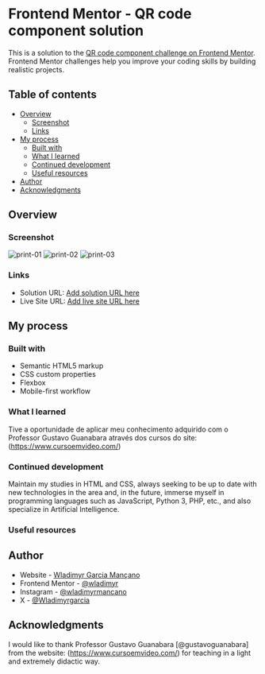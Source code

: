 # Frontend Mentor - QR code component solution

This is a solution to the [QR code component challenge on Frontend Mentor](https://www.frontendmentor.io/challenges/qr-code-component-iux_sIO_H). Frontend Mentor challenges help you improve your coding skills by building realistic projects. 

## Table of contents

- [Overview](#overview)
  - [Screenshot](#screenshot)
  - [Links](#links)
- [My process](#my-process)
  - [Built with](#built-with)
  - [What I learned](#what-i-learned)
  - [Continued development](#continued-development)
  - [Useful resources](#useful-resources)
- [Author](#author)
- [Acknowledgments](#acknowledgments)

## Overview

### Screenshot

![print-01](./design/print-01.jpeg)
![print-02](./design/print-02.jpeg)
![print-03](./design/print-03.jpeg)

### Links

- Solution URL: [Add solution URL here](https://github.com/wladimyr/social-links-profile-main)
- Live Site URL: [Add live site URL here](https://wladimyr.github.io/social-links-profile-main/)

## My process

### Built with

- Semantic HTML5 markup
- CSS custom properties
- Flexbox
- Mobile-first workflow

### What I learned

Tive a oportunidade de aplicar meu conhecimento adquirido com o Professor Gustavo Guanabara através dos cursos do site: (https://www.cursoemvideo.com/)

### Continued development

 Maintain my studies in HTML and CSS, always seeking to be up to date with new technologies in the area and, in the future, immerse myself in programming languages ​​such as JavaScript, Python 3, PHP, etc., and also specialize in Artificial Intelligence.

### Useful resources


## Author

- Website - [Wladimyr Garcia Mançano](https://github.com/wladimyr)
- Frontend Mentor - [@wladimyr](https://www.frontendmentor.io/profile/wladimyr)
- Instagram - [@wladimyrmancano](https://www.instagram.com/wladimyrmancano/)
- X - [@Wladimyrgarcia](https://x.com/Wladimyrgarcia)

## Acknowledgments

I would like to thank Professor Gustavo Guanabara [@gustavoguanabara] from the website: (https://www.cursoemvideo.com/) for teaching in a light and extremely didactic way.



